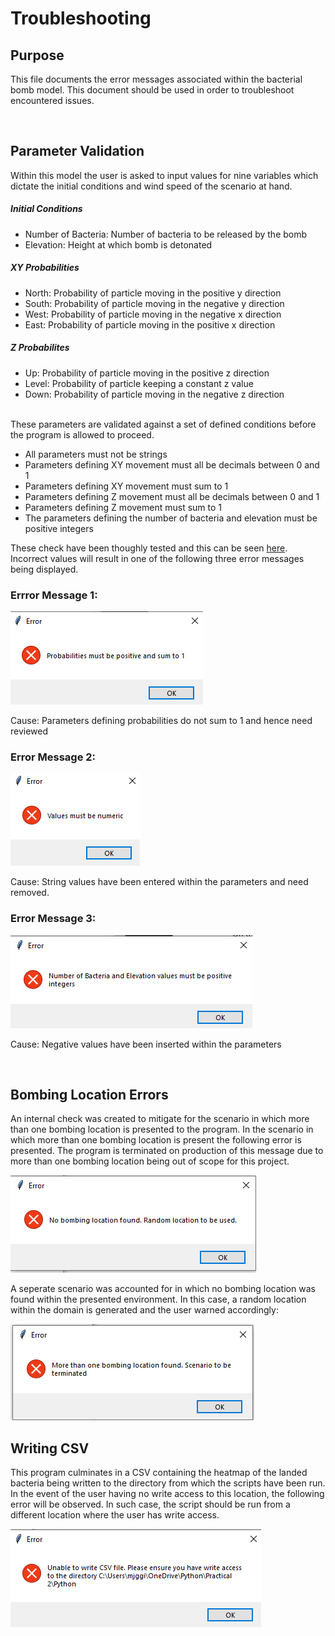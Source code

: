 # Troubleshooting

## Purpose
This file documents the error messages associated within the bacterial bomb model. This document should be used in order to troubleshoot encountered issues.

<br />

## Parameter Validation
Within this model the user is asked to input values for nine variables which dictate the initial conditions and wind speed of the scenario at hand.
<br/>
##### Initial Conditions
   * Number of Bacteria: Number of bacteria to be released by the bomb
   * Elevation: Height at which bomb is detonated
   
##### XY Probabilities 
   * North: Probability of particle moving in the positive y direction
   * South: Probability of particle moving in the negative y direction
   * West: Probability of particle moving in the negative x direction
   * East: Probability of particle moving in the positive x direction
   
##### Z Probabilites
   * Up: Probability of particle moving in the positive z direction
   * Level: Probability of particle keeping a constant z value
   * Down: Probability of particle moving in the negative z direction
   
<br/>
These parameters are validated against a set of defined conditions before the program is allowed to proceed. 

* All parameters must not be strings
* Parameters defining XY movement must all be decimals between 0 and 1
* Parameters defining XY movement must sum to 1
* Parameters defining Z movement must all be decimals between 0 and 1
* Parameters defining Z movement must sum to 1
* The parameters defining the number of bacteria and elevation must be positive integers


These check have been thoughly tested and this can be seen [here](https://github.com/mjggibson4/Practical2/blob/master/Finalised/ParameterValidation.xlsx ""). Incorrect values will result in one of the following three error messages being displayed.

### Errror Message 1:

<img src="https://github.com/mjggibson4/Practical2/blob/master/Images/ErrorSum.png">


Cause: Parameters defining probabilities do not sum to 1 and hence need reviewed


### Error Message 2:

<img src="https://github.com/mjggibson4/Practical2/blob/master/Images/ErrorNonNumeric.png">


Cause: String values have been entered within the parameters and need removed.


### Error Message 3: 

<img src="https://github.com/mjggibson4/Practical2/blob/master/Images/ErrorNegative.png">


Cause: Negative values have been inserted within the parameters



<br/>


## Bombing Location Errors

An internal check was created to mitigate for the scenario in which more than one bombing location is presented to the program. In the scenario in which more than one bombing location is present the following error is presented. The program is terminated on production of this message due to more than one bombing location being out of scope for this project. 

<img src="https://github.com/mjggibson4/Practical2/blob/master/Images/ErrorNoBomb.PNG">

A seperate scenario was accounted for in which no bombing location was found within the presented environment. In this case, a random location within the domain is generated and the user warned accordingly:

<img src="https://github.com/mjggibson4/Practical2/blob/master/Images/ErrorTwoBombs.PNG">


## Writing CSV

This program culminates in a CSV containing the heatmap of the landed bacteria being written to the directory from which the scripts have been run. In the event of the user having no write access to this location, the following error will be observed. In such case, the script should be run from a different location where the user has write access. 

<img src="https://github.com/mjggibson4/Practical2/blob/master/Images/ErrorCSV.PNG">

